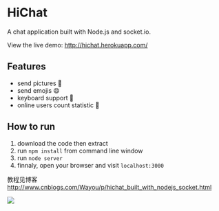 HiChat
======
 
A chat application built with Node.js and socket.io.

View the live demo: http://hichat.herokuapp.com/

Features
---
* send pictures :sunrise:
* send emojis :smile:
* keyboard support :musical_keyboard:
* online users count statistic :ghost:

How to run
---
1. download the code then extract
2. run `npm install` from command line window
3. run `node server`
4. finnaly, open your browser and visit `localhost:3000`

教程见博客 http://www.cnblogs.com/Wayou/p/hichat_built_with_nodejs_socket.html

![](https://www.codeship.io/projects/73bd0d90-9897-0131-516c-56598d7b87e5/status)


